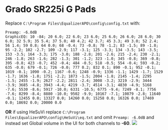 # Grado SR225i G Pads
Replace `C:\Program Files\EqualizerAPO\config\config.txt` with:
```
Preamp: -6.0dB
GraphicEQ: 10 -84; 20 6.0; 22 6.0; 23 6.0; 25 6.0; 26 6.0; 28 6.0; 30 6.0; 32 5.9; 35 5.4; 37 5.0; 40 4.2; 42 3.7; 45 3.3; 49 3.0; 52 2.4; 56 1.4; 59 0.8; 64 0.0; 68 -0.4; 73 -0.8; 78 -1.2; 83 -1.5; 89 -1.8; 95 -2.2; 102 -2.7; 109 -2.9; 117 -3.1; 125 -3.3; 134 -3.5; 143 -3.5; 153 -3.5; 164 -3.3; 175 -3.0; 188 -2.8; 201 -2.6; 215 -2.4; 230 -2.1; 246 -1.8; 263 -1.6; 282 -1.3; 301 -1.2; 323 -1.0; 345 -0.8; 369 -0.8; 395 -0.8; 423 -0.7; 452 -0.4; 484 -0.5; 518 -0.5; 554 -0.4; 593 -0.2; 635 -0.0; 679 -0.1; 726 -0.0; 777 0.2; 832 0.1; 890 -0.1; 952 -0.1; 1019 -0.1; 1090 -0.2; 1167 -0.6; 1248 -0.9; 1336 -1.1; 1429 -1.7; 1529 -1.7; 1636 -1.8; 1751 -2.2; 1873 -1.5; 2004 -1.8; 2145 -1.4; 2295 -1.5; 2455 -1.9; 2627 -2.2; 2811 -2.4; 3008 -3.2; 3219 -2.9; 3444 -3.9; 3685 -4.8; 3943 -4.4; 4219 -3.7; 4514 -3.1; 4830 -4.9; 5168 -7.6; 5530 -8.6; 5917 -10.0; 6331 -10.5; 6775 -9.4; 7249 -8.1; 7756 -7.6; 8299 -8.4; 8880 -10.0; 9502 -9.9; 10167 -7.1; 10879 -2.8; 11640 -0.1; 12455 0.0; 13327 0.0; 14260 0.0; 15258 0.0; 16326 0.0; 17469 0.0; 18692 0.0; 20000 0.0
```
**OR** if using HeSuVi replace `C:\Program Files\EqualizerAPO\config\HeSuVi\eq.txt` and omit `Preamp: -6.0dB` and instead set Global volume in the UI for both channels to **-60**.
![](https://raw.githubusercontent.com/jaakkopasanen/AutoEq/master/results/SBAF-Serious/innerfidelity/onear/Grado%20SR225i%20G%20Pads/Grado%20SR225i%20G%20Pads.png)